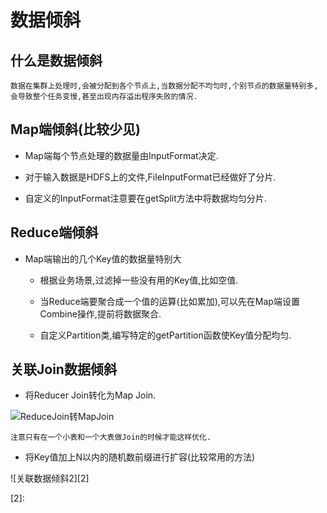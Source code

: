 # 数据倾斜

## 什么是数据倾斜

    数据在集群上处理时,会被分配到各个节点上,当数据分配不均匀时,个别节点的数据量特别多,会导致整个任务变慢,甚至出现内存溢出程序失败的情况.

## Map端倾斜(比较少见)

- Map端每个节点处理的数据量由InputFormat决定.

- 对于输入数据是HDFS上的文件,FileInputFormat已经做好了分片.

- 自定义的InputFormat注意要在getSplit方法中将数据均匀分片.

## Reduce端倾斜

- Map端输出的几个Key值的数据量特别大

    - 根据业务场景,过滤掉一些没有用的Key值,比如空值.

    - 当Reduce端要聚合成一个值的运算(比如累加),可以先在Map端设置Combine操作,提前将数据聚合.

    - 自定义Partition类,编写特定的getPartition函数使Key值分配均匀.

## 关联Join数据倾斜

- 将Reducer Join转化为Map Join.
    
![ReduceJoin转MapJoin][1]

    注意只有在一个小表和一个大表做Join的时候才能这样优化.

- 将Key值加上N以内的随机数前缀进行扩容(比较常用的方法)

![关联数据倾斜2][2]

[1]: https://github.com/jiaoqiyuan/163-bigdate-note/raw/master/%E6%97%A5%E5%BF%97%E8%A7%A3%E6%9E%90%E5%8F%8A%E8%AE%A1%E7%AE%97%EF%BC%9AMR/img/ReduceJoin%E8%BD%ACMapJoin.png
[2]: 